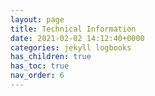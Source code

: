 ```yaml
---
layout: page
title: Technical Information
date: 2021-02-02 14:12:40+0000
categories: jekyll logbooks
has_children: true
has_toc: true
nav_order: 6
---
```

